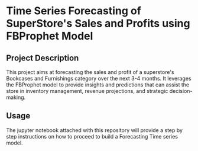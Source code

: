 # Time Series Forecasting of SuperStore's Sales and Profits using FBProphet Model

## Project Description

This project aims at forecasting the sales and profit of a superstore's Bookcases and Furnishings category over the next 3-4 months. It leverages the FBProphet model to provide insights and predictions that can assist the store in inventory management, revenue projections, and strategic decision-making.

## Usage

The jupyter notebook attached with this repository will provide a step by step instructions on how to proceed to build a Forecasting Time series model.
